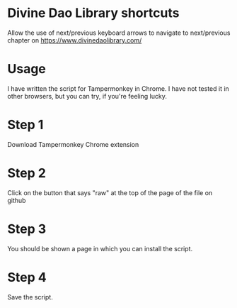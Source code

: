 # Divine Dao Library shortcuts
Allow the use of next/previous keyboard arrows to navigate to next/previous chapter on https://www.divinedaolibrary.com/
# Usage
I have written the script for Tampermonkey in Chrome. I have not tested it in other browsers, but you can try, if you're feeling lucky.
# Step 1
Download Tampermonkey Chrome extension
# Step 2
Click on the button that says "raw" at the top of the page of the file on github
# Step 3
You should be shown a page in which you can install the script.
# Step 4
Save the script.
